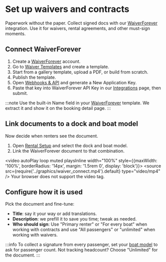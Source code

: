 # Set up waivers and contracts

Paperwork without the paper. Collect signed docs with our [WaiverForever](https://www.waiverforever.com/?referral=letsbook) integration. Use it for waivers, rental agreements, and other must-sign moments.

## Connect WaiverForever

1. Create a [WaiverForever](https://www.waiverforever.com/?referral=letsbook) account.
1. Go to [Waiver Templates](https://app.waiverforever.com/templates) and create a template.
1. Start from a gallery template, upload a PDF, or build from scratch.
1. Publish the template.
1. Open [Webhooks & API](https://app.waiverforever.com/settings/api) and generate a New Application Key.
1. Paste that key into WaiverForever API Key in our [Integrations](https://dashboard.letsbook.app/integrations) page, then submit.

:::note
Use the built-in Name field in your [WaiverForever](https://www.waiverforever.com/?referral=letsbook) template. We extract it and show it on the booking detail page.
:::

## Link documents to a dock and boat model

Now decide when renters see the document.

1. Open [Rental Setup](https://dashboard.letsbook.app/rental-setup) and select the dock and boat model.
1. Link the WaiverForever document to that combination.

<video autoPlay loop muted playsInline width="100%" style={{maxWidth: '100%', borderRadius: '14px', margin: '1.5rem 0', display: 'block'}}>
  <source src={require('../graphics/waiver_connect.mp4').default} type="video/mp4" />
  Your browser does not support the video tag.
</video>

## Configure how it is used

Pick the document and fine-tune:

- **Title**: say it your way or add translations.
- **Description**: we prefill it to save you time; tweak as needed.
- **Who should sign**: Use "Primary renter" or "For every boat" when working with contracts and use "All passengers" or "unlimited" when working with waivers.

:::info
To collect a signature from every passenger, set your [boat model](https://dashboard.letsbook.app/models) to ask for passenger count. Not tracking headcount? Choose "Unlimited" for the document.
:::
